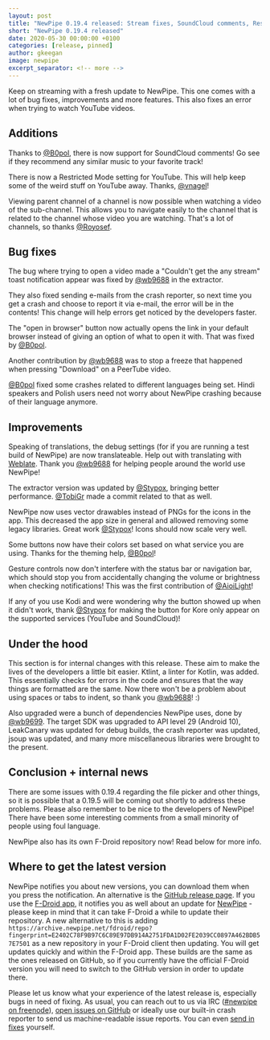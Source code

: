 ```yaml
---
layout: post
title: "NewPipe 0.19.4 released: Stream fixes, SoundCloud comments, Restricted Mode setting, and our own F-Droid repository"
short: "NewPipe 0.19.4 released"
date: 2020-05-30 00:00:00 +0100
categories: [release, pinned]
author: gkeegan
image: newpipe
excerpt_separator: <!-- more -->
---
```


Keep on streaming with a fresh update to NewPipe. This one comes with a lot of bug fixes, improvements and more features. This also fixes an error when trying to watch YouTube videos.

<!-- more -->

## Additions

Thanks to [@B0pol](https://github.com/B0pol), there is now support for SoundCloud comments! Go see if they recommend any similar music to your favorite track!

There is now a Restricted Mode setting for YouTube. This will help keep some of the weird stuff on YouTube away. Thanks, [@vnagel](https://github.com/vnagel)!

Viewing parent channel of a channel is now possible when watching a video of the sub-channel. This allows you to navigate easily to the channel that is related to the channel whose video you are watching. That's a lot of channels, so thanks [@Royosef](https://github.com/Royosef).

## Bug fixes

The bug where trying to open a video made a "Couldn't get the any stream" toast notification appear was fixed by [@wb9688](https://github.com/wb9688) in the extractor.

They also fixed sending e-mails from the crash reporter, so next time you get a crash and choose to report it via e-mail, the error will be in the contents! This change will help errors get noticed by the developers faster.

The "open in browser" button now actually opens the link in your default browser instead of giving an option of what to open it with. That was fixed by [@B0pol](https://github.com/B0pol).

Another contribution by [@wb9688](https://github.com/wb9688) was to stop a freeze that happened when pressing "Download" on a PeerTube video.

[@B0pol](https://github.com/B0pol) fixed some crashes related to different languages being set. Hindi speakers and Polish users need not worry about NewPipe crashing because of their language anymore.

## Improvements

Speaking of translations, the debug settings (for if you are running a test build of NewPipe) are now translateable. Help out with translating with [Weblate](https://hosted.weblate.org/projects/newpipe/strings/). Thank you [@wb9688](https://github.com/wb9688) for helping people around the world use NewPipe!

The extractor version was updated by [@Stypox](https://github.com/Stypox), bringing better performance. [@TobiGr](https://github.com/TobiGr) made a commit related to that as well.

NewPipe now uses vector drawables instead of PNGs for the icons in the app. This decreased the app size in general and allowed removing some legacy libraries. Great work [@Stypox](https://github.com/Stypox)! Icons should now scale very well.

Some buttons now have their colors set based on what service you are using. Thanks for the theming help, [@B0pol](https://github.com/B0pol)!

Gesture controls now don't interfere with the status bar or navigation bar, which should stop you from accidentally changing the volume or brightness when checking notifications! This was the first contribution of [@AioiLight](https://github.com/AioiLight)!

If any of you use Kodi and were wondering why the button showed up when it didn't work, thank [@Stypox](https://github.com/Stypox) for making the button for Kore only appear on the supported services (YouTube and SoundCloud)!

## Under the hood

This section is for internal changes with this release. These aim to make the lives of the developers a little bit easier. Ktlint, a linter for Kotlin, was added. This essentially checks for errors in the code and ensures that the way things are formatted are the same. Now there won't be a problem about using spaces or tabs to indent, so thank you [@wb9688](https://github.com/wb9688)! :)

Also upgraded were a bunch of dependencies NewPipe uses, done by [@wb9699](https://github.com/wb9688). The target SDK was upgraded to API level 29 (Android 10), LeakCanary was updated for debug builds, the crash reporter was updated, jsoup was updated, and many more miscellaneous libraries were brought to the present.

## Conclusion + internal news

There are some issues with 0.19.4 regarding the file picker and other things, so it is possible that a 0.19.5 will be coming out shortly to address these problems. Please also remember to be nice to the developers of NewPipe! There have been some interesting comments from a small minority of people using foul language.

NewPipe also has its own F-Droid repository now! Read below for more info.

## Where to get the latest version

NewPipe notifies you about new versions, you can download them when you press the notification. An alternative is the [GitHub release page](https://github.com/TeamNewPipe/NewPipe/releases). If you use the [F-Droid app](https://f-droid.org/), it notifies you as well about an update for [NewPipe](https://f-droid.org/packages/org.schabi.newpipe/) - please keep in mind that it can take F-Droid a while to update their repository. A new alternative to this is adding `https://archive.newpipe.net/fdroid/repo?fingerprint=E2402C78F9B97C6C89E97DB914A2751FDA1D02FE2039CC0897A462BDB57E7501` as a new repository in your F-Droid client then updating. You will get updates quickly and within the F-Droid app. These builds are the same as the ones released on GitHub, so if you currently have the official F-Droid version you will need to switch to the GitHub version in order to update there.

Please let us know what your experience of the latest release is, especially bugs in need of fixing. As usual, you can reach out to us via IRC ([#newpipe on freenode](https://webchat.freenode.net/?channels=newpipe)), [open issues on GitHub](https://github.com/TeamNewPipe/NewPipe/issues/new) or ideally use our built-in crash reporter to send us machine-readable issue reports. You can even [send in fixes](https://github.com/TeamNewPipe/NewPipe/blob/dev/.github/CONTRIBUTING.md#bug-fixing) yourself.
